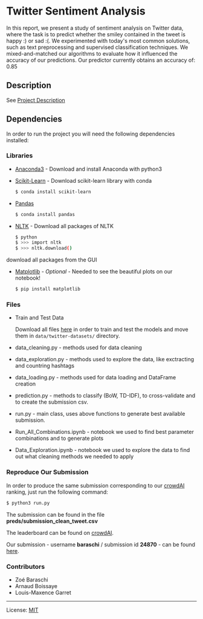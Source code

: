 # Twitter Sentiment Analysis

In this report, we present a study of sentiment analysis on Twitter data, where the task is to predict whether the smiley contained in the tweet is happy :) or sad :(. 
We experimented with today's most common solutions, such as text preprocessing and supervised classification techniques. We mixed-and-matched our algorithms to evaluate how it influenced the accuracy of our predictions. 
Our predictor currently obtains an accuracy of: 0.85

## Description

See [Project Description](https://github.com/epfml/ML_course/tree/master/projects/project2/project_text_classification)

## Dependencies

In order to run the project you will need the following dependencies installed:

### Libraries

* [Anaconda3](https://www.anaconda.com/download/) - Download and install Anaconda with python3
* [Scikit-Learn](https://scikit-learn.org/stable/) - Download scikit-learn library with conda

    ```sh
    $ conda install scikit-learn
    ```
    
* [Pandas](https://pandas.pydata.org/)

    ```sh
    $ conda install pandas
    ```
    
* [NLTK](https://www.nltk.org/) - Download all packages of NLTK

    ```sh
    $ python
    $ >>> import nltk
    $ >>> nltk.download()
    ```
 download all packages from the GUI
 
 * [Matplotlib](https://matplotlib.org/) - *Optional* - Needed to see the beautiful plots on our notebook!
    ```sh
    $ pip install matplotlib
    ```
### Files
* Train and Test Data

    Download all files [here](https://www.crowdai.org/challenges/epfl-ml-text-classification/dataset_files) in order to train and test the models
    and move them in `data/twitter-datasets/` directory.

* data_cleaning.py - methods used for data cleaning
* data_exploration.py - methods used to explore the data, like exctracting and countring hashtags
* data_loading.py - methods used for data loading and DataFrame creation
* prediction.py - methods to classify (BoW, TD-IDF), to cross-validate and to create the submission csv.
* run.py - main class, uses above functions to generate best available submission.
* Run_All_Combinations.ipynb - notebook we used to find best parameter combinations and to generate plots
* Data_Exploration.ipynb - notebook we used to explore the data to find out what cleaning methods we needed to apply

### Reproduce Our Submission
In order to produce the same submission corresponding to our [crowdAI](https://www.crowdai.org/challenges/epfl-ml-text-classification) ranking, just run the following command:
```sh 
$ python3 run.py
```

The submission can be found in the file __preds/submission_clean_tweet.csv__

The leaderboard can be found on [crowdAI](https://www.crowdai.org/challenges/epfl-ml-text-classification). 

Our submission - username __baraschi__ / submission id __24870__ - can be found [here](https://www.crowdai.org/f77f5069c0fd).
### Contributors

- Zoé Baraschi
- Arnaud Boissaye
- Louis-Maxence Garret
___

License: [MIT](https://opensource.org/licenses/MIT)
